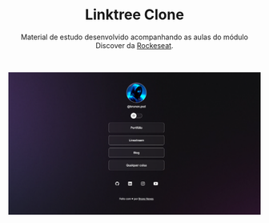<h1 align="center"> Linktree Clone</h1>
<p align="center">Material de estudo desenvolvido acompanhando as aulas do módulo Discover da <a href="https://www.rocketseat.com.br/">Rockeseat</a>.</p>
<br>
<p align="center">
<img src =".github/preview.png" alt="printscreen do projeto desenvolvido" widht="100%">
</p>
